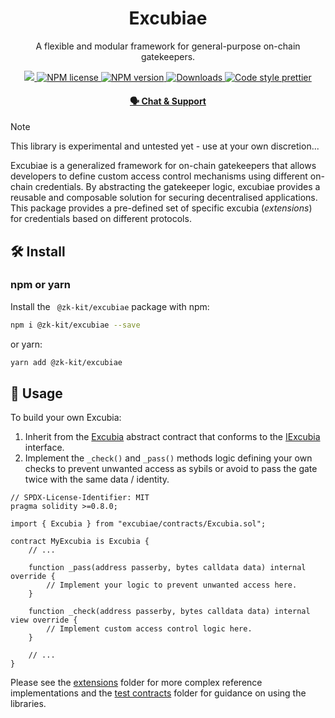 <p align="center">
    <h1 align="center">
        Excubiae
    </h1>
    <p align="center">A flexible and modular framework for general-purpose on-chain gatekeepers.</p>
</p>

<p align="center">
    <a href="https://github.com/privacy-scaling-explorations/excubiae">
        <img src="https://img.shields.io/badge/project-excubiae-blue.svg?style=flat-square">
    </a>
    <a href="https://github.com/privacy-scaling-explorations/excubiae/blob/main/LICENSE">
        <img alt="NPM license" src="https://img.shields.io/npm/l/excubiae?style=flat-square">
    </a>
    <a href="https://www.npmjs.com/package/excubiae">
        <img alt="NPM version" src="https://img.shields.io/npm/v/excubiae?style=flat-square" />
    </a>
    <a href="https://npmjs.org/package/excubiae">
        <img alt="Downloads" src="https://img.shields.io/npm/dm/excubiae.svg?style=flat-square" />
    </a>
    <a href="https://prettier.io/">
        <img alt="Code style prettier" src="https://img.shields.io/badge/code%20style-prettier-f8bc45?style=flat-square&logo=prettier" />
    </a>
</p>

<div align="center">
    <h4>
        <a href="https://appliedzkp.org/discord">
            🗣️ Chat & Support
        </a>
    </h4>
</div>

> [!NOTE]  
> This library is experimental and untested yet - use at your own discretion...

Excubiae is a generalized framework for on-chain gatekeepers that allows developers to define custom access control mechanisms using different on-chain credentials. By abstracting the gatekeeper logic, excubiae provides a reusable and composable solution for securing decentralised applications. This package provides a pre-defined set of specific excubia (_extensions_) for credentials based on different protocols.

## 🛠 Install

### npm or yarn

Install the ` @zk-kit/excubiae` package with npm:

```bash
npm i @zk-kit/excubiae --save
```

or yarn:

```bash
yarn add @zk-kit/excubiae
```

## 📜 Usage

To build your own Excubia:

1. Inherit from the [Excubia](./Excubia.sol) abstract contract that conforms to the [IExcubia](./IExcubia.sol) interface.
2. Implement the `_check()` and `_pass()` methods logic defining your own checks to prevent unwanted access as sybils or avoid to pass the gate twice with the same data / identity.

```solidity
// SPDX-License-Identifier: MIT
pragma solidity >=0.8.0;

import { Excubia } from "excubiae/contracts/Excubia.sol";

contract MyExcubia is Excubia {
    // ...

    function _pass(address passerby, bytes calldata data) internal override {
        // Implement your logic to prevent unwanted access here.
    }

    function _check(address passerby, bytes calldata data) internal view override {
        // Implement custom access control logic here.
    }

    // ...
}
```

Please see the [extensions](./extensions/) folder for more complex reference implementations and the [test contracts](./test) folder for guidance on using the libraries.

